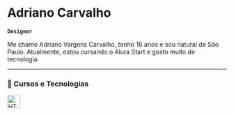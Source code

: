 # Adriano Carvalho

**`Designer`**

Me chamo Adriano Vargens Carvalho, tenho 16 anos e sou natural de São Paulo. Atualmente, estou cursando o Alura Start e gosto muito de tecnologia.

</p>

---

### 🤖 Cursos e Tecnologias

<img 
    align="left" 
    alt="HTML"
    title="Photoshop" 
    width="30px" 
    style="padding-right: 10px;" 
    src="https://mohamedelghandour.github.io/windows-10/img/Photoshop_CC_icon.png" 
/>
